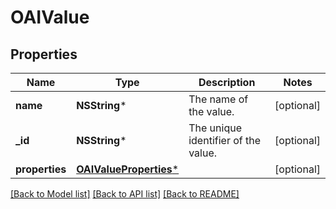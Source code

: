 # OAIValue

## Properties
Name | Type | Description | Notes
------------ | ------------- | ------------- | -------------
**name** | **NSString*** | The name of the value. | [optional] 
**_id** | **NSString*** | The unique identifier of the value. | [optional] 
**properties** | [**OAIValueProperties***](OAIValueProperties.md) |  | [optional] 

[[Back to Model list]](../README.md#documentation-for-models) [[Back to API list]](../README.md#documentation-for-api-endpoints) [[Back to README]](../README.md)


